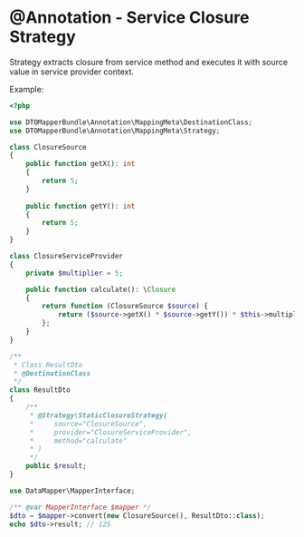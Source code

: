 
# @Annotation - Service Closure Strategy

Strategy extracts closure from service method and executes it with source value in 
service provider context.

Example:
```php
<?php

use DTOMapperBundle\Annotation\MappingMeta\DestinationClass;
use DTOMapperBundle\Annotation\MappingMeta\Strategy;

class ClosureSource
{
    public function getX(): int
    {
        return 5;
    }
    
    public function getY(): int
    {
        return 5;
    }
}

class ClosureServiceProvider
{
    private $multiplier = 5;

    public function calculate(): \Closure
    {
        return function (ClosureSource $source) {
            return ($source->getX() * $source->getY()) * $this->multiplier; 
        };
    }
}

/**
 * Class ResultDto
 * @DestinationClass
 */
class ResultDto
{
    /**
     * @Strategy\StaticClosureStrategy(
     *     source="ClosureSource",
     *     provider="ClosureServiceProvider",
     *     method="calculate"
     * )
     */
    public $result;
}

use DataMapper\MapperInterface;

/** @var MapperInterface $mapper */
$dto = $mapper->convert(new ClosureSource(), ResultDto::class);
echo $dto->result; // 125

```